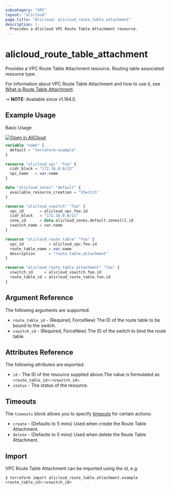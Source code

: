 ```yaml
---
subcategory: "VPC"
layout: "alicloud"
page_title: "Alicloud: alicloud_route_table_attachment"
description: |-
  Provides a Alicloud VPC Route Table Attachment resource.
---
```


# alicloud_route_table_attachment

Provides a VPC Route Table Attachment resource. Routing table associated resource type.

For information about VPC Route Table Attachment and how to use it, see [What is Route Table Attachment](https://www.alibabacloud.com/help/doc-detail/174112.htm).

-> **NOTE:** Available since v1.194.0.

## Example Usage

Basic Usage

<div style="display: block;margin-bottom: 40px;"><div class="oics-button" style="float: right;position: absolute;margin-bottom: 10px;">
  <a href="https://api.aliyun.com/terraform?resource=alicloud_route_table_attachment&exampleId=0a510241-b12e-dc99-51e3-77d5739c450b06faab9f&activeTab=example&spm=docs.r.route_table_attachment.0.0a510241b1&intl_lang=EN_US" target="_blank">
    <img alt="Open in AliCloud" src="https://img.alicdn.com/imgextra/i1/O1CN01hjjqXv1uYUlY56FyX_!!6000000006049-55-tps-254-36.svg" style="max-height: 44px; max-width: 100%;">
  </a>
</div></div>

```terraform
variable "name" {
  default = "terraform-example"
}

resource "alicloud_vpc" "foo" {
  cidr_block = "172.16.0.0/12"
  vpc_name   = var.name
}

data "alicloud_zones" "default" {
  available_resource_creation = "VSwitch"
}

resource "alicloud_vswitch" "foo" {
  vpc_id       = alicloud_vpc.foo.id
  cidr_block   = "172.16.0.0/21"
  zone_id      = data.alicloud_zones.default.zones[0].id
  vswitch_name = var.name
}

resource "alicloud_route_table" "foo" {
  vpc_id           = alicloud_vpc.foo.id
  route_table_name = var.name
  description      = "route_table_attachment"
}

resource "alicloud_route_table_attachment" "foo" {
  vswitch_id     = alicloud_vswitch.foo.id
  route_table_id = alicloud_route_table.foo.id
}
```

## Argument Reference

The following arguments are supported:
* `route_table_id` - (Required, ForceNew) The ID of the route table to be bound to the switch.
* `vswitch_id` - (Required, ForceNew) The ID of the switch to bind the route table.

## Attributes Reference

The following attributes are exported:
* `id` - The ID of the resource supplied above.The value is formulated as `<route_table_id>:<vswitch_id>`.
* `status` - The status of the resource.

## Timeouts

The `timeouts` block allows you to specify [timeouts](https://developer.hashicorp.com/terraform/language/resources/syntax#operation-timeouts) for certain actions:
* `create` - (Defaults to 5 mins) Used when create the Route Table Attachment.
* `delete` - (Defaults to 5 mins) Used when delete the Route Table Attachment.

## Import

VPC Route Table Attachment can be imported using the id, e.g.

```shell
$ terraform import alicloud_route_table_attachment.example <route_table_id>:<vswitch_id>
```